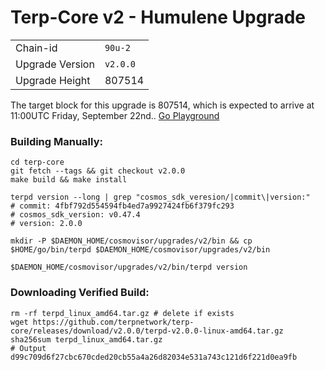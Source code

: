 # Terp-Core v2 - Humulene Upgrade

|                 |                                                              |
|-----------------|--------------------------------------------------------------|
| Chain-id        | `90u-2`                                                |
| Upgrade Version | `v2.0.0`                                        |
| Upgrade Height  | 807514                                                      |



The target block for this upgrade is 807514, which is expected to arrive at 11:00UTC Friday, September 22nd.. [Go Playground](https://go.dev/play/p/QBqPjGz2xpO)

### Building Manually:
```
cd terp-core
git fetch --tags && git checkout v2.0.0 
make build && make install 

terpd version --long | grep "cosmos_sdk_veresion/|commit\|version:"
# commit: 4fbf792d554594fb4ed7a9927424fb6f379fc293
# cosmos_sdk_version: v0.47.4
# version: 2.0.0

mkdir -P $DAEMON_HOME/cosmovisor/upgrades/v2/bin && cp $HOME/go/bin/terpd $DAEMON_HOME/cosmovisor/upgrades/v2/bin 

$DAEMON_HOME/cosmovisor/upgrades/v2/bin/terpd version
```
### Downloading Verified Build:
```
rm -rf terpd_linux_amd64.tar.gz # delete if exists
wget https://github.com/terpnetwork/terp-core/releases/download/v2.0.0/terpd-v2.0.0-linux-amd64.tar.gz
sha256sum terpd_linux_amd64.tar.gz 
# Output d99c709d6f27cbc670cded20cb55a4a26d82034e531a743c121d6f221d0ea9fb
```
